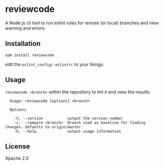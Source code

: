 # reviewcode

A Node.js cli tool to run eslint rules for remote (or local) branches and view warning and errors.

## Installation

`npm install reviewcode`

edit the `eslint_config/.eslintrc` to your likings.

## Usage

`reviewcode <branch>` within the repository to lint it and view the results.

```
  Usage: reviewcode [options] <branch>

  Options:

    -V, --version           output the version number
    -c, --compare <branch>  Branch used as baseline for finding changes. Defaults to origin/master.
    -h, --help              output usage information

  ```

## License

Apache 2.0